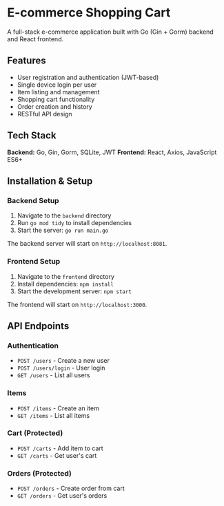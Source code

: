 # E-commerce Shopping Cart

A full-stack e-commerce application built with Go (Gin + Gorm) backend and React frontend.

## Features

- User registration and authentication (JWT-based)
- Single device login per user
- Item listing and management
- Shopping cart functionality
- Order creation and history
- RESTful API design

## Tech Stack

**Backend:** Go, Gin, Gorm, SQLite, JWT
**Frontend:** React, Axios, JavaScript ES6+

## Installation & Setup

### Backend Setup

1. Navigate to the `backend` directory
2. Run `go mod tidy` to install dependencies
3. Start the server: `go run main.go`

The backend server will start on `http://localhost:8081`.

### Frontend Setup

1. Navigate to the `frontend` directory
2. Install dependencies: `npm install`
3. Start the development server: `npm start`

The frontend will start on `http://localhost:3000`.

## API Endpoints

### Authentication
- `POST /users` - Create a new user
- `POST /users/login` - User login
- `GET /users` - List all users

### Items
- `POST /items` - Create an item
- `GET /items` - List all items

### Cart (Protected)
- `POST /carts` - Add item to cart
- `GET /carts` - Get user's cart

### Orders (Protected)
- `POST /orders` - Create order from cart
- `GET /orders` - Get user's orders    
